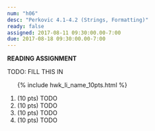 ```yaml
---
num: "h06"
desc: "Perkovic 4.1-4.2 (Strings, Formatting)"
ready: false
assigned: 2017-08-11 09:30:00.00-7:00
due: 2017-08-18 09:30:00.00-7:00
---
```


<b>READING ASSIGNMENT</b>

TODO: FILL THIS IN

<ol>

{% include hwk_li_name_10pts.html %}

<li> (10 pts) TODO </li>

<li> (10 pts) TODO
<div class="pagebreak">
</div>
</li>

<li> (10 pts) TODO </li>

<li> (10 pts) TODO </li>

</ol>

